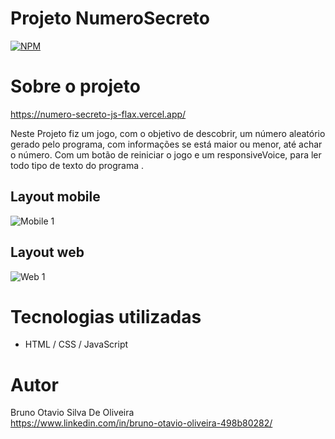 # Projeto NumeroSecreto
[![NPM](https://img.shields.io/npm/l/react)](https://github.com/Brunootavioliveira/NumeroSecretoJS/blob/main/LICENSE) 

# Sobre o projeto

https://numero-secreto-js-flax.vercel.app/

Neste Projeto fiz um jogo, com o objetivo de descobrir, um número aleatório gerado pelo programa, com informações se está maior ou menor, até achar o número. Com um botão de reiniciar o jogo e um responsiveVoice, para ler todo tipo de texto do programa .

## Layout mobile
![Mobile 1](https://github.com/Brunootavioliveira/NumeroSecretoJS/blob/main/img/layout_numeroSecretoMob.jpeg) 

## Layout web
![Web 1](https://github.com/Brunootavioliveira/NumeroSecretoJS/blob/main/img/layout_numeroSecretoweb.png)

# Tecnologias utilizadas

- HTML / CSS / JavaScript

# Autor

Bruno Otavio Silva De Oliveira<br>
https://www.linkedin.com/in/bruno-otavio-oliveira-498b80282/
